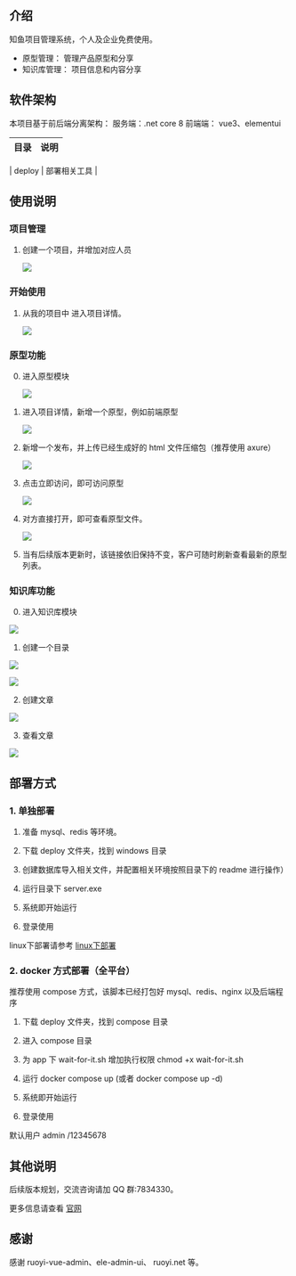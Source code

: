 ## 介绍

知鱼项目管理系统，个人及企业免费使用。

- 原型管理： 管理产品原型和分享
- 知识库管理： 项目信息和内容分享


## 软件架构

本项目基于前后端分离架构：
服务端：.net core 8
前端端： vue3、elementui

| 目录 | 说明 |
| ---- | ---- |

| deploy | 部署相关工具 |

## 使用说明

###  项目管理
1. 创建一个项目，并增加对应人员

   ![](docs/6.png)
   

### 开始使用

1. 从我的项目中 进入项目详情。

   ![](docs/00.png)
   


### 原型功能
0. 进入原型模块

   ![](docs/10.png)


1. 进入项目详情，新增一个原型，例如前端原型

   ![](docs/7.png)


2. 新增一个发布，并上传已经生成好的 html 文件压缩包（推荐使用 axure）

   ![](docs/4.png)

3. 点击立即访问，即可访问原型

   ![](docs/5.png)

4. 对方直接打开，即可查看原型文件。

   ![](docs/05.png)

5. 当有后续版本更新时，该链接依旧保持不变，客户可随时刷新查看最新的原型列表。

### 知识库功能


0. 进入知识库模块

![](docs/20.png)

   
1. 创建一个目录

![](docs/21.png)
	
![](docs/22.png)
 
2. 创建文章

![](docs/23.png)
 
3. 查看文章

![](docs/24.png)
 


## 部署方式

### 1. 单独部署

1. 准备 mysql、redis 等环境。

2. 下载 deploy 文件夹，找到 windows 目录

3. 创建数据库导入相关文件，并配置相关环境按照目录下的 readme 进行操作）

4. 运行目录下 server.exe

5. 系统即开始运行

6. 登录使用

linux下部署请参考     [linux下部署](https://www.zhiyupm.com/wiki/single)

### 2. docker 方式部署（全平台）

推荐使用 compose 方式，该脚本已经打包好 mysql、redis、nginx 以及后端程序

1. 下载 deploy 文件夹，找到 compose 目录

2. 进入 compose 目录

3. 为 app 下 wait-for-it.sh 增加执行权限
   chmod +x wait-for-it.sh

4. 运行 docker compose up (或者 docker compose up -d)

5. 系统即开始运行

6. 登录使用

默认用户 admin /12345678

## 其他说明

后续版本规划，交流咨询请加 QQ 群:7834330。

更多信息请查看 [官网](https://www.zhiyupm.com)
## 感谢

感谢 ruoyi-vue-admin、ele-admin-ui、 ruoyi.net 等。
